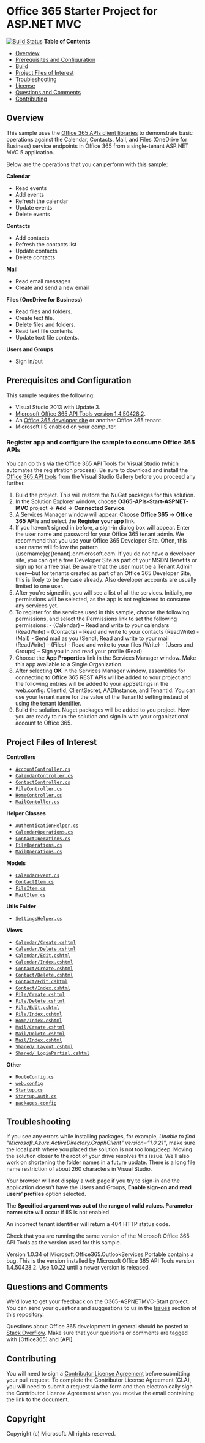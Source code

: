 ﻿# Office 365 Starter Project for ASP.NET MVC #
[![Build Status](https://travis-ci.org/iambmelt/O365-ASPNETMVC-Start.svg?branch=master)](https://travis-ci.org/iambmelt/O365-ASPNETMVC-Start)
**Table of Contents**

- [Overview](#overview)
- [Prerequisites and Configuration](#prerequisites)
- [Build](#build)
- [Project Files of Interest](#project)
- [Troubleshooting](#troubleshooting)
- [License](https://github.com/OfficeDev/Office-365-APIs-Starter-Project-for-ASPNETMVC/blob/master/LICENSE.txt)
- [Questions and Comments](#questions-and-comments)
- [Contributing](#contributing)

## Overview ##

This sample uses the [Office 365 APIs client libraries](http://aka.ms/kbwa5c) to demonstrate basic operations against the Calendar, Contacts, Mail, and Files (OneDrive for Business) service endpoints in Office 365 from a single-tenant ASP.NET MVC 5 application.  

Below are the operations that you can perform with this sample:

**Calendar**
  - Read events
  - Add events
  - Refresh the calendar
  - Update events
  - Delete events

**Contacts**
  - Add contacts
  - Refresh the contacts list
  - Update contacts
  - Delete contacts
  
**Mail**
  - Read email messages
  - Create and send a new email

**Files (OneDrive for Business)**
  - Read files and folders.
  - Create text file.
  - Delete files and folders.
  - Read text file contents.
  - Update text file contents.
  
**Users and Groups**
  - Sign in/out

<a name="prerequisites"></a>
## Prerequisites and Configuration ##

This sample requires the following:

  - Visual Studio 2013 with Update 3.
  - [Microsoft Office 365 API Tools version 1.4.50428.2](http://aka.ms/k0534n). 
  - An [Office 365 developer site](http://aka.ms/ro9c62) or another Office 365 tenant.
  - Microsoft IIS enabled on your computer.

### Register app and configure the sample to consume Office 365 APIs ###

You can do this via the Office 365 API Tools for Visual Studio (which automates the registration process). Be sure to download and install the [Office 365 API tools](http://aka.ms/k0534n) from the Visual Studio Gallery before you proceed any further.

   1. Build the project. This will restore the NuGet packages for this solution. 
   2. In the Solution Explorer window, choose **O365-APIs-Start-ASPNET-MVC** project -> **Add** -> **Connected Service**.
   2. A Services Manager window will appear. Choose **Office 365** -> **Office 365 APIs** and select the **Register your app** link.
   3. If you haven't signed in before, a sign-in dialog box will appear.  Enter the user name and password for your Office 365 tenant admin. We recommend that you use your Office 365 Developer Site. Often, this user name will follow the pattern {username}@{tenant}.onmicrosoft.com. If you do not have a developer site, you can get a free Developer Site as part of your MSDN Benefits or sign up for a free trial. Be aware that the user must be a Tenant Admin user—but for tenants created as part of an Office 365 Developer Site, this is likely to be the case already. Also developer accounts are usually limited to one user.
   4. After you're signed in, you will see a list of all the services. Initially, no permissions will be selected, as the app is not registered to consume any services yet. 
   5. To register for the services used in this sample, choose the following permissions, and select the Permissions link to set the following permissions:
	- (Calendar) – Read and write to your calendars (ReadWrite)
	- (Contacts) – Read and write to your contacts (ReadWrite)
	- (Mail) - Send mail as you (Send), Read and write to your mail (ReadWrite)
	- (Files) - Read and write to your files (Write)
	- (Users and Groups) – Sign you in and read your profile (Read)
   6. Choose the **App Properties** link in the Services Manager window. Make this app available to a Single Organization. 
   7. After selecting **OK** in the Services Manager window, assemblies for connecting to Office 365 REST APIs will be added to your project and the following entries will be added to your appSettings in the web.config: ClientId, ClientSecret, AADInstance, and TenantId. You can use your tenant name for the value of the TenantId setting instead of using the tenant identifier.
   8. Build the solution. Nuget packages will be added to you project. Now you are ready to run the solution and sign in with your organizational account to Office 365.

<a name="project"></a>
## Project Files of Interest ##

**Controllers**
   - [```AccountController.cs```](O365-APIs-Start-ASPNET-MVC/Controllers/AccountController.cs)
   - [```CalendarController.cs```](O365-APIs-Start-ASPNET-MVC/Controllers/CalendarController.cs)
   - [```ContactController.cs```](O365-APIs-Start-ASPNET-MVC/Controllers/ContactController.cs)
   - [```FileController.cs```](O365-APIs-Start-ASPNET-MVC/Controllers/FileController.cs)
   - [```HomeController.cs```](O365-APIs-Start-ASPNET-MVC/Controllers/HomeController.cs)
   - [```MailContoller.cs```](O365-APIs-Start-ASPNET-MVC/Controllers/MailController.cs)

**Helper Classes**
   - [```AuthenticationHelper.cs```](O365-APIs-Start-ASPNET-MVC/Helpers/AuthenticationHelper.cs)
   - [```CalendarOperations.cs```](O365-APIs-Start-ASPNET-MVC/Helpers/CalendarOperations.cs)
   - [```ContactOperations.cs```](O365-APIs-Start-ASPNET-MVC/Helpers/ContactOperations.cs)
   - [```FileOperations.cs```](O365-APIs-Start-ASPNET-MVC/Helpers/FileOperations.cs)
   - [```MailOperations.cs```](O365-APIs-Start-ASPNET-MVC/Helpers/MailOperations.cs)
 
**Models**
   - [```CalendarEvent.cs```](O365-APIs-Start-ASPNET-MVC/Models/CalendarEvent.cs)
   - [```ContactItem.cs```](O365-APIs-Start-ASPNET-MVC/Models/ContactItem.cs)
   - [```FileItem.cs```](O365-APIs-Start-ASPNET-MVC/Models/FileItem.cs)
   - [```MailItem.cs```](O365-APIs-Start-ASPNET-MVC/Models/MailItem.cs)

**Utils Folder** 
   - [```SettingsHelper.cs```](O365-APIs-Start-ASPNET-MVC/Utils/SettingsHelper.cs)

**Views**
   - [```Calendar/Create.cshtml```](O365-APIs-Start-ASPNET-MVC/Views/Calendar/Create.cshtml)
   - [```Calendar/Delete.cshtml```](O365-APIs-Start-ASPNET-MVC/Views/Calendar/Delete.cshtml)
   - [```Calendar/Edit.cshtml```](O365-APIs-Start-ASPNET-MVC/Views/Calendar/Edit.cshtml)
   - [```Calendar/Index.cshtml```](O365-APIs-Start-ASPNET-MVC/Views/Calendar/Index.cshtml)
   - [```Contact/Create.cshtml```](O365-APIs-Start-ASPNET-MVC/Views/Contact/Create.cshtml)
   - [```Contact/Delete.cshtml```](O365-APIs-Start-ASPNET-MVC/Views/Contact/Delete.cshtml)
   - [```Contact/Edit.cshtml```](O365-APIs-Start-ASPNET-MVC/Views/Contact/Edit.cshtml)
   - [```Contact/Index.cshtml```](O365-APIs-Start-ASPNET-MVC/Views/Contact/Index.cshtml)
   - [```File/Create.cshtml```](O365-APIs-Start-ASPNET-MVC/Views/File/Create.cshtml)
   - [```File/Delete.cshtml```](O365-APIs-Start-ASPNET-MVC/Views/File/Delete.cshtml)
   - [```File/Edit.cshtml```](O365-APIs-Start-ASPNET-MVC/Views/File/Edit.cshtml)
   - [```File/Index.cshtml```](O365-APIs-Start-ASPNET-MVC/Views/File/Index.cshtml)
   - [```Home/Index.cshtml```](O365-APIs-Start-ASPNET-MVC/Views/Home/Index.cshtml)
   - [```Mail/Create.cshtml```](O365-APIs-Start-ASPNET-MVC/Views/Mail/Create.cshtml)
   - [```Mail/Delete.cshtml```](O365-APIs-Start-ASPNET-MVC/Views/Mail/Delete.cshtml)
   - [```Mail/Index.cshtml```](O365-APIs-Start-ASPNET-MVC/Views/Mail/Index.cshtml)
   - [```Shared/_Layout.cshtml```](O365-APIs-Start-ASPNET-MVC/Views/Shared/_Layout.cshtml)
   - [```Shared/_LoginPartial.cshtml```](O365-APIs-Start-ASPNET-MVC/Views/Shared/_LoginPartial.cshtml)

**Other**
   - [```RouteConfig.cs```](O365-APIs-Start-ASPNET-MVC/App_Start/RouteConfig.cs)
   - [```web.config```](O365-APIs-Start-ASPNET-MVC/Web.config)
   - [```Startup.cs```](O365-APIs-Start-ASPNET-MVC/Startup.cs)
   - [```Startup.Auth.cs```](O365-APIs-Start-ASPNET-MVC/App_Start/Startup.Auth.cs)
   - [```packages.config```](O365-APIs-Start-ASPNET-MVC/packages.config)

## Troubleshooting ##

If you see any errors while installing packages, for example, *Unable to find "Microsoft.Azure.ActiveDirectory.GraphClient" version="1.0.21"*, make sure the local path where you placed the solution is not too long/deep. Moving the solution closer to the root of your drive resolves this issue. We'll also work on shortening the folder names in a future update. There is a long file name restriction of about 260 characters in Visual Studio. 

Your browser will not display a web page if you try to sign-in and the application doesn't have the Users and Groups,  **Enable sign-on and read users’ profiles** option selected. 

The **Specified argument was out of the range of valid values. Parameter name: site** will occur if IIS is not enabled. 

An incorrect tenant identifier will return a 404 HTTP status code. 

Check that you are running the same version of the Microsoft Office 365 API Tools as the version used for this sample. 

Version 1.0.34 of Microsoft.Office365.OutlookServices.Portable contains a bug. This is the version installed by Microsoft Office 365 API Tools version 1.4.50428.2. Use 1.0.22 until a newer version is released.  


## Questions and Comments

We'd love to get your feedback on the O365-ASPNETMVC-Start project. You can send your questions and suggestions to us in the [Issues](https://github.com/OfficeDev/O365-ASPNETMVC-Start/issues) section of this repository.

Questions about Office 365 development in general should be posted to [Stack Overflow](http://stackoverflow.com/questions/tagged/Office365+API). Make sure that your questions or comments are tagged with [Office365] and [API].

## Contributing
You will need to sign a [Contributor License Agreement](https://cla.microsoft.com) before submitting your pull request. To complete the Contributor License Agreement (CLA), you will need to submit a request via the form and then electronically sign the Contributor License Agreement when you receive the email containing the link to the document. 



## Copyright ##

Copyright (c) Microsoft. All rights reserved.


